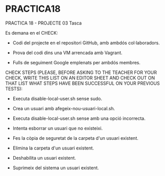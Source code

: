 # PRACTICA18
PRACTICA 18 - PROJECTE 03 Tasca

Es demana en el CHECK:

- Codi del projecte en el repositori GitHub, amb ambdós col·laboradors.

- Prova del codi dins una VM arrencada amb Vagrant.

- Fulls de seguiment Google emplenats per ambdós membres.

CHECK STEPS (PLEASE, BEFORE ASKING TO THE TEACHER FOR YOUR CHECK, WRITE THIS LIST ON AN EDITOR SHEET AND CHECK OUT ON THAT LIST WHAT STEPS HAVE BEEN SUCCESSFUL ON YOUR PREVIOUS TESTS):

- Executa disable-local-user.sh sense sudo.

- Crea un usuari amb afegeix-nou-usuari-local.sh.

- Executa disable-local-user.sh sense amb una opció incorrecta.

- Intenta esborrar un usuari que no existeixi.

- Fes la còpia de seguretat de la carpeta d'un usuari existent.

- Elimina la carpeta d'un usuari existent.

- Deshabilita un usuari existent.

- Suprimeix del sistema un usuari existent.
